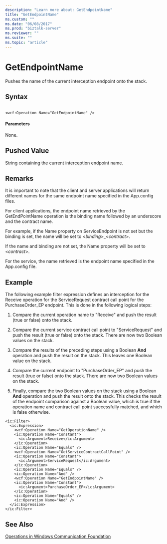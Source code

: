 ```yaml
---
description: "Learn more about: GetEndpointName"
title: "GetEndpointName"
ms.custom: ""
ms.date: "06/08/2017"
ms.prod: "biztalk-server"
ms.reviewer: ""
ms.suite: ""
ms.topic: "article"
---
```

# GetEndpointName
Pushes the name of the current interception endpoint onto the stack.  
  
## Syntax  
  
```  
  
<wcf:Operation Name="GetEndpointName" />  
```  
  
#### Parameters  
 None.  
  
## Pushed Value  
 String containing the current interception endpoint name.  
  
## Remarks  
 It is important to note that the client and server applications will return different names for the same endpoint name specified in the App.config files.  
  
 For client applications, the endpoint name retrieved by the GetEndPointName operation is the binding name followed by an underscore and the contract name.  
  
 For example, if the Name property on ServiceEndpoint is not set but the binding is set, the name will be set to \<*binding*\>_\<*contract*\>.  
  
 If the name and binding are not set, the Name property will be set to \<*contract*\>.  
  
 For the service, the name retrieved is the endpoint name specified in the App.config file.  
  
## Example  
 The following example filter expression defines an interception for the Receive operation for the ServiceRequest contract call point for the PurchaseOrder_EP endpoint. This is done in the following logical steps:  
  
1.  Compare the current operation name to "Receive" and push the result (true or false) onto the stack.  
  
2.  Compare the current service contract call point to "ServiceRequest" and push the result (true or false) onto the stack. There are now two Boolean values on the stack.  
  
3.  Compare the results of the preceding steps using a Boolean **And** operation and push the result on the stack. This leaves one Boolean value on the stack.  
  
4.  Compare the current endpoint to "PurchaseOrder_EP" and push the result (true or false) onto the stack. There are now two Boolean values on the stack.  
  
5.  Finally, compare the two Boolean values on the stack using a Boolean **And** operation and push the result onto the stack. This checks the result of the endpoint comparison against a Boolean value, which is true if the operation name and contract call point successfully matched, and which is false otherwise.  
  
```  
<ic:Filter>  
  <ic:Expression>  
    <wcf:Operation Name="GetOperationName" />  
    <ic:Operation Name="Constant">  
      <ic:Argument>Receive</ic:Argument>  
    </ic:Operation>  
    <ic:Operation Name="Equals" />  
    <wcf:Operation Name="GetServiceContractCallPoint" />  
    <ic:Operation Name="Constant">  
      <ic:Argument>ServiceRequest</ic:Argument>  
    </ic:Operation>  
    <ic:Operation Name="Equals" />  
    <ic:Operation Name="And" />  
    <wcf:Operation Name="GetEndpointName" />  
    <ic:Operation Name="Constant">  
      <ic:Argument>PurchaseOrder_EP</ic:Argument>  
    </ic:Operation>  
    <ic:Operation Name="Equals" />  
    <ic:Operation Name="And" />  
  </ic:Expression>  
</ic:Filter>  
```  
  
## See Also  
 [Operations in Windows Communication Foundation](../core/operations-in-windows-communication-foundation.md)
